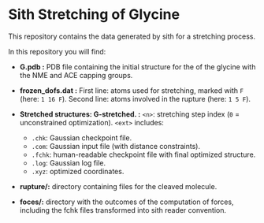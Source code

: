 # Sith Stretching of Glycine

This repository contains the data generated by sith for a stretching process.

In this repository you will find:

- **G.pdb :** PDB file containing the initial structure for the of the glycine with the NME and ACE capping groups.
- **frozen_dofs.dat :** First line: atoms used for stretching, marked with `F` (here: `1 16 F`). Second line: atoms involved in the rupture (here: `1 5 F`).  
- **Stretched structures: G-stretched<n>.<ext> :** `<n>`: stretching step index (`0` = unconstrained optimization). `<ext>` includes:

    - `.chk`: Gaussian checkpoint file.  
    - `.com`: Gaussian input file (with distance constraints).  
    - `.fchk`: human-readable checkpoint file with final optimized structure.  
    - `.log`: Gaussian log file.  
    - `.xyz`: optimized coordinates.  

- **rupture/:** directory containing files for the cleaved molecule.
- **foces/:** directory with the outcomes of the computation of forces, including the fchk files transformed into sith reader convention.
